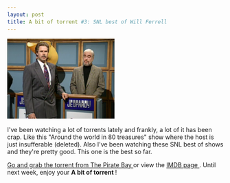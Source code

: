 ```yaml
---
layout: post
title: A bit of torrent #3: SNL best of Will Ferrell
---
```

<div class="floating_right"><a href="/weblog/images/2006/will_ferrell.png"><img src="/weblog/images/2006/will_ferrell.png" alt="will ferrell" width="250" /></a></div>

I've been watching a lot of torrents lately and frankly, a lot of it has been crap. Like this "Around the world in 80 treasures" show where the host is just insufferable (deleted). Also I've been watching these SNL best of shows and they're pretty good. This one is the best so far. 

<a href="http://thepiratebay.org/details.php?id=3348685">Go and grab the torrent from The Pirate Bay </a>or view the <a href="http://us.imdb.com/title/tt0382275/">IMDB page </a>. Until next week, enjoy your <strong>A bit of torrent </strong>!
